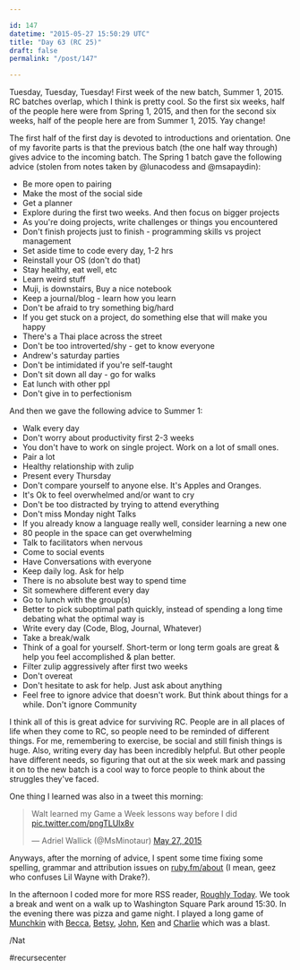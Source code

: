 ```yaml
---

id: 147
datetime: "2015-05-27 15:50:29 UTC"
title: "Day 63 (RC 25)"
draft: false
permalink: "/post/147"

---
```


Tuesday, Tuesday, Tuesday! First week of the new batch, Summer 1, 2015. RC batches overlap, which I think is pretty cool. So the first six weeks, half of the people here were from Spring 1, 2015, and then for the second six weeks, half of the people here are from Summer 1, 2015. Yay change!

The first half of the first day is devoted to introductions and orientation. One of my favorite parts is that the previous batch (the one half way through) gives advice to the incoming batch. The Spring 1 batch gave the following advice (stolen from notes taken by @lunacodess and @msapaydin):

 - Be more open to pairing 
 - Make the most of the social side 
 - Get a planner 
 - Explore during the first two weeks. And then focus on bigger projects 
 - As you're doing projects, write challenges or things you encountered 
 - Don't finish projects just to finish - programming skills vs project management 
 - Set aside time to code every day, 1-2 hrs 
 - Reinstall your OS (don't do that) 
 - Stay healthy, eat well, etc 
 - Learn weird stuff 
 - Muji, is downstairs, Buy a nice notebook 
 - Keep a journal/blog - learn how you learn 
 - Don't be afraid to try something big/hard 
 - If you get stuck on a project, do something else that will make you happy 
 - There's a Thai place across the street 
 - Don't be too introverted/shy - get to know everyone 
 - Andrew's saturday parties 
 - Don't be intimidated if you're self-taught 
 - Don't sit down all day - go for walks 
 - Eat lunch with other ppl 
 - Don't give in to perfectionism

And then we gave the following advice to Summer 1:

 - Walk every day
 - Don't worry about productivity first 2-3 weeks
 - You don't have to work on single project. Work on a lot of small ones.
 - Pair a lot
 - Healthy relationship with zulip
 - Present every Thursday
 - Don't compare yourself to anyone else. It's Apples and Oranges.
 - It's Ok to feel overwhelmed and/or want to cry
 - Don't be too distracted by trying to attend everything
 - Don't miss Monday night Talks
 - If you already know a language really well, consider learning a new one
 - 80 people in the space can get overwhelming
 - Talk to facilitators when nervous
 - Come to social events
 - Have Conversations with everyone
 - Keep daily log. Ask for help
 - There is no absolute best way to spend time
 - Sit somewhere different every day
 - Go to lunch with the group(s)
 - Better to pick suboptimal path quickly, instead of spending a long time debating what the optimal way is
 - Write every day (Code, Blog, Journal, Whatever)
 - Take a break/walk
 - Think of a goal for yourself. Short-term or long term goals are great &amp; help you feel accomplished &amp; plan better.
 - Filter zulip aggressively after first two weeks
 - Don't overeat
 - Don't hesitate to ask for help. Just ask about anything
 - Feel free to ignore advice that doesn't work. But think about things for a while. Don't ignore Community

I think all of this is great advice for surviving RC. People are in all places of life when they come to RC, so people need to be reminded of different things. For me, remembering to exercise, be social and still finish things is huge. Also, writing every day has been incredibly helpful. But other people have different needs, so figuring that out at the six week mark and passing it on to the new batch is a cool way to force people to think about the struggles they've faced.

One thing I learned was also in a tweet this morning:

<blockquote class="twitter-tweet" lang="en"><p lang="en" dir="ltr">Walt learned my Game a Week lessons way before I did <a href="http://t.co/pngTLUlx8v">pic.twitter.com/pngTLUlx8v</a></p>&mdash; Adriel Wallick (@MsMinotaur) <a href="https://twitter.com/MsMinotaur/status/603584660266995712">May 27, 2015</a></blockquote>
<script async src="//platform.twitter.com/widgets.js" charset="utf-8"></script>

Anyways, after the morning of advice, I spent some time fixing some spelling, grammar and attribution issues on [ruby.fm/about](https://ruby.fm/about) (I mean, geez who confuses Lil Wayne with Drake?).

In the afternoon I coded more for more RSS reader, [Roughly Today](https://github.com/icco/today). We took a break and went on a walk up to Washington Square Park around 15:30. In the evening there was pizza and game night. I played a long game of [Munchkin](https://en.wikipedia.org/wiki/Munchkin_%card_game%) with [Becca](https://github.com/beccabainbridge), [Betsy](https://github.com/forklady42), [John](https://twitter.com/jdherg), [Ken](http://kenpratt.net/) and [Charlie](http://insomn.io/) which was a blast.

/Nat

#recursecenter


